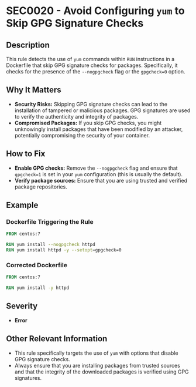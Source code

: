 # SEC0020 - Avoid Configuring `yum` to Skip GPG Signature Checks

## Description

This rule detects the use of `yum` commands within `RUN` instructions in a Dockerfile that skip GPG signature checks for packages. Specifically, it checks for the presence of the `--nogpgcheck` flag or the `gpgcheck=0` option.

## Why It Matters

-   **Security Risks:** Skipping GPG signature checks can lead to the installation of tampered or malicious packages. GPG signatures are used to verify the authenticity and integrity of packages.
-   **Compromised Packages:** If you skip GPG checks, you might unknowingly install packages that have been modified by an attacker, potentially compromising the security of your container.

## How to Fix

-   **Enable GPG checks:** Remove the `--nogpgcheck` flag and ensure that `gpgcheck=1` is set in your `yum` configuration (this is usually the default).
-   **Verify package sources:** Ensure that you are using trusted and verified package repositories.

## Example

### Dockerfile Triggering the Rule

```dockerfile
FROM centos:7

RUN yum install --nogpgcheck httpd
RUN yum install httpd -y --setopt=gpgcheck=0
```

### Corrected Dockerfile

```dockerfile
FROM centos:7

RUN yum install -y httpd
```

## Severity

  - **Error**

## Other Relevant Information

-   This rule specifically targets the use of `yum` with options that disable GPG signature checks.
-   Always ensure that you are installing packages from trusted sources and that the integrity of the downloaded packages is verified using GPG signatures.
